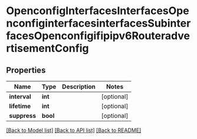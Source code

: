 # OpenconfigInterfacesInterfacesOpenconfiginterfacesinterfacesSubinterfacesOpenconfigifipipv6RouteradvertisementConfig

## Properties
Name | Type | Description | Notes
------------ | ------------- | ------------- | -------------
**interval** | **int** |  | [optional] 
**lifetime** | **int** |  | [optional] 
**suppress** | **bool** |  | [optional] 

[[Back to Model list]](../README.md#documentation-for-models) [[Back to API list]](../README.md#documentation-for-api-endpoints) [[Back to README]](../README.md)


